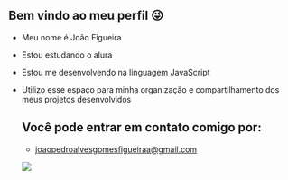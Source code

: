 ## Bem vindo ao meu perfil 😜

* Meu nome é João Figueira

- Estou estudando o alura
- Estou me desenvolvendo na linguagem JavaScript
- Utilizo esse espaço para minha organização e compartilhamento dos meus projetos desenvolvidos


  ## Você pode entrar em contato comigo por:
  - joaopedroalvesgomesfigueiraa@gmail.com
 
  ![](https://media1.tenor.com/m/k7XsYysokLIAAAAd/dani-alves.gif)

 
 
